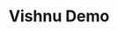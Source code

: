 ---
title: Vishnu Demo
emoji: :)
colorFrom: blue
colorTo: red
sdk: gradio
sdk_version: 3.0.6
app_file: app.py
pinned: false
license: cc
---